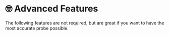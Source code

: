 # 🤓 Advanced Features

The following features are not required, but are great if you want to have the most accurate probe possible.&#x20;

